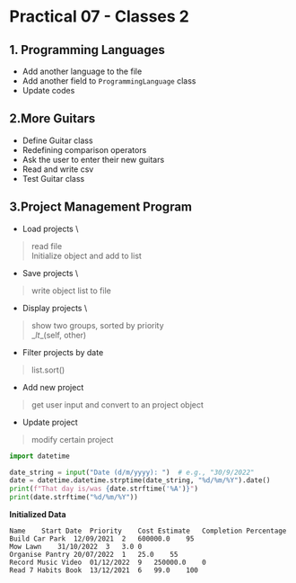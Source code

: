 # Practical 07 - Classes 2
## 1. Programming Languages
- Add another language to the file
- Add another field to `ProgrammingLanguage` class
- Update codes

## 2.More Guitars
- Define Guitar class
- Redefining comparison operators
- Ask the user to enter their new guitars
- Read and write csv
- Test Guitar class

## 3.Project Management Program
- Load projects \
> read file\
> Initialize object and add to list
- Save projects \
> write object list to file
- Display projects \
> show two groups, sorted by priority\
> \__lt__(self, other)
- Filter projects by date
> list.sort()
- Add new project
> get user input and convert to an project object
- Update project
> modify certain project

```python
import datetime

date_string = input("Date (d/m/yyyy): ")  # e.g., "30/9/2022"
date = datetime.datetime.strptime(date_string, "%d/%m/%Y").date()
print(f"That day is/was {date.strftime('%A')}")
print(date.strftime("%d/%m/%Y"))
```

**Initialized Data**
```
Name	Start Date	Priority	Cost Estimate	Completion Percentage
Build Car Park	12/09/2021	2	600000.0	95
Mow Lawn	31/10/2022	3	3.0	0
Organise Pantry	20/07/2022	1	25.0	55
Record Music Video	01/12/2022	9	250000.0	0
Read 7 Habits Book	13/12/2021	6	99.0	100
```
